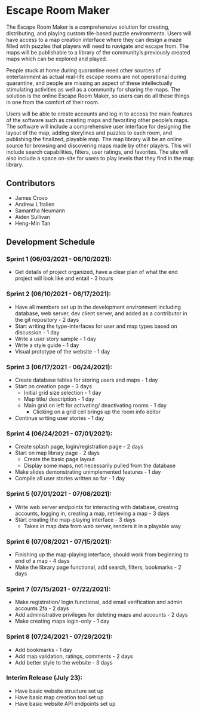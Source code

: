 # Escape Room Maker

The Escape Room Maker is a comprehensive solution for creating, distributing, and playing custom tile-based puzzle environments. Users will have access to a map creation interface where they can design a maze filled with puzzles that players will need to navigate and escape from. The maps will be publishable to a library of the community’s previously created maps which can be explored and played.

People stuck at home during quarantine need other sources of entertainment as actual real-life escape rooms are not operational during quarantine, and people are missing an aspect of these intellectually stimulating activities as well as a community for sharing the maps.
The solution is the online Escape Room Maker, so users can do all these things in one from the comfort of their room.

Users will be able to create accounts and log in to access the main features of the software such as creating maps and favoriting other people’s maps. The software will include a comprehensive user interface for designing the layout of the map, adding storylines and puzzles to each room, and publishing the finalized, playable map. The map library will be an online source for browsing and discovering maps made by other players. This will include search capabilities, filters, user ratings, and favorites. The site will also include a space on-site for users to play levels that they find in the map library.

## Contributors

- James Crovo
- Andrew L’Italien
- Samantha Neumann
- Aiden Sullivan
- Heng-Min Tan

## Development Schedule

### Sprint 1 (06/03/2021 - 06/10/2021):

- Get details of project organized, have a clear plan of what the end project will look like and entail - 3 hours

### Sprint 2 (06/10/2021 - 06/17/2021):

- Have all members set up in the development environment including database, web server, dev client server, and added as a contributor in the git repository - 2 days
- Start writing the type-interfaces for user and map types based on discussion  - 1 day
- Write a user story sample -  1 day
- Write a style guide - 1 day
- Visual prototype of the website - 1 day

### Sprint 3 (06/17/2021 - 06/24/2021):

- Create database tables for storing users and maps - 1 day
- Start on creation page - 3 days
  - Initial grid size selection - 1 day 
  - Map title/ description - 1 day
  - Main grid on left for activating/ deactivating rooms - 1 day
    - Clicking on a grid cell brings up the room info editor
- Continue writing user stories - 1 day

### Sprint 4 (06/24/2021 - 07/01/2021):

- Create splash page, login/registration page - 2 days
- Start on map library page - 2 days
    - Create the basic page layout
  - Display some maps, not necessarily pulled from the database
- Make slides demonstrating unimplemented features - 1 day
- Compile all user stories written so far - 1 day

### Sprint 5 (07/01/2021 - 07/08/2021):

- Write web server endpoints for interacting with database, creating accounts, logging in, creating a map, retrieving a map - 3 days
- Start creating the map-playing interface - 3 days
  - Takes in map data from web server, renders it in a playable way

### Sprint 6 (07/08/2021 - 07/15/2021):

- Finishing up the map-playing interface, should work from beginning to end of a map - 4 days
- Make the library page functional, add search, filters, bookmarks - 2 days

### Sprint 7 (07/15/2021 - 07/22/2021):

- Make registration/ login functional, add email verification and admin accounts 2fa - 2 days
- Add administrative privileges for deleting maps and accounts - 2 days
- Make creating maps login-only - 1 day

### Sprint 8 (07/24/2021 - 07/29/2021):

- Add bookmarks - 1 day
- Add map validation, ratings, comments - 2 days
- Add better style to the website - 3 days

### Interim Release (July 23): 

- Have basic website structure set up
- Have basic map creation tool set up
- Have basic website API endpoints set up

